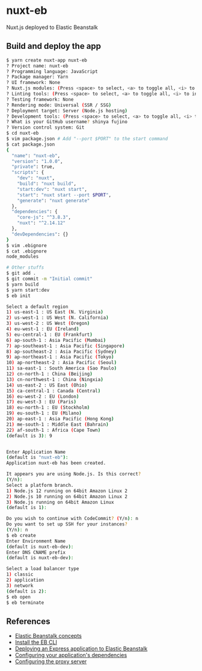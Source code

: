 # nuxt-eb

Nuxt.js deployed to Elastic Beanstalk

## Build and deploy the app

```sh
$ yarn create nuxt-app nuxt-eb
? Project name: nuxt-eb
? Programming language: JavaScript
? Package manager: Yarn
? UI framework: None
? Nuxt.js modules: (Press <space> to select, <a> to toggle all, <i> to invert selection)
? Linting tools: (Press <space> to select, <a> to toggle all, <i> to invert selection)
? Testing framework: None
? Rendering mode: Universal (SSR / SSG)
? Deployment target: Server (Node.js hosting)
? Development tools: (Press <space> to select, <a> to toggle all, <i> to invert selection)
? What is your GitHub username? shinya fujino
? Version control system: Git
$ cd nuxt-eb
$ vim package.json # Add "--port $PORT" to the start command
$ cat package.json
{
  "name": "nuxt-eb",
  "version": "1.0.0",
  "private": true,
  "scripts": {
    "dev": "nuxt",
    "build": "nuxt build",
    "start:dev": "nuxt start",
    "start": "nuxt start --port $PORT",
    "generate": "nuxt generate"
  },
  "dependencies": {
    "core-js": "^3.8.3",
    "nuxt": "^2.14.12"
  },
  "devDependencies": {}
}
$ vim .ebignore
$ cat .ebignore
node_modules

# Other stuffs
$ git add .
$ git commit -m "Initial commit"
$ yarn build
$ yarn start:dev
$ eb init

Select a default region
1) us-east-1 : US East (N. Virginia)
2) us-west-1 : US West (N. California)
3) us-west-2 : US West (Oregon)
4) eu-west-1 : EU (Ireland)
5) eu-central-1 : EU (Frankfurt)
6) ap-south-1 : Asia Pacific (Mumbai)
7) ap-southeast-1 : Asia Pacific (Singapore)
8) ap-southeast-2 : Asia Pacific (Sydney)
9) ap-northeast-1 : Asia Pacific (Tokyo)
10) ap-northeast-2 : Asia Pacific (Seoul)
11) sa-east-1 : South America (Sao Paulo)
12) cn-north-1 : China (Beijing)
13) cn-northwest-1 : China (Ningxia)
14) us-east-2 : US East (Ohio)
15) ca-central-1 : Canada (Central)
16) eu-west-2 : EU (London)
17) eu-west-3 : EU (Paris)
18) eu-north-1 : EU (Stockholm)
19) eu-south-1 : EU (Milano)
20) ap-east-1 : Asia Pacific (Hong Kong)
21) me-south-1 : Middle East (Bahrain)
22) af-south-1 : Africa (Cape Town)
(default is 3): 9


Enter Application Name
(default is "nuxt-eb"):
Application nuxt-eb has been created.

It appears you are using Node.js. Is this correct?
(Y/n):
Select a platform branch.
1) Node.js 12 running on 64bit Amazon Linux 2
2) Node.js 10 running on 64bit Amazon Linux 2
3) Node.js running on 64bit Amazon Linux
(default is 1):

Do you wish to continue with CodeCommit? (Y/n): n
Do you want to set up SSH for your instances?
(Y/n): n
$ eb create
Enter Environment Name
(default is nuxt-eb-dev):
Enter DNS CNAME prefix
(default is nuxt-eb-dev):

Select a load balancer type
1) classic
2) application
3) network
(default is 2):
$ eb open
$ eb terminate
```

## References

- [Elastic Beanstalk concepts](https://docs.aws.amazon.com/elasticbeanstalk/latest/dg/concepts.html)
- [Install the EB CLI](https://docs.aws.amazon.com/elasticbeanstalk/latest/dg/eb-cli3-install.html)
- [Deploying an Express application to Elastic Beanstalk](https://docs.aws.amazon.com/elasticbeanstalk/latest/dg/create_deploy_nodejs_express.html)
- [Configuring your application's dependencies](https://docs.aws.amazon.com/elasticbeanstalk/latest/dg/nodejs-platform-dependencies.html)
- [Configuring the proxy server](https://docs.aws.amazon.com/elasticbeanstalk/latest/dg/nodejs-platform-proxy.html)
